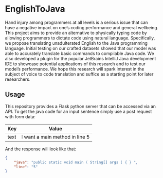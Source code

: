 # EnglishToJava
Hand injury among programmers at all levels is a serious issue that can have a negative impact on one’s coding performance 
and general wellbeing. This project aims to provide an alternative to physically typing code by allowing programmers 
to dictate code using natural language. Specifically, we propose translating unadulterated English to the Java programming 
language. Initial testing on our crafted datasets showed that our model was able to accurately translate basic commands to 
compilable Java code. We also developed a plugin for the popular JetBrains IntelliJ Java development IDE to showcase 
potential applications of this research and to test our model’s performance. We hope this research will spark interest 
in the subject of voice to code translation and suffice as a starting point for later researchers.

## Usage
This repository provides a Flask python server that can be accessed via an API.
To get the java code for an input sentence simply use a post request with form data:

| Key  | Value                          |
|------|--------------------------------|
| text | I want a main method in line 5 |

And the response will look like that:
```json
{
    "java": "public static void main ( String[] args ) { } ",
    "line": "5"
}
```
